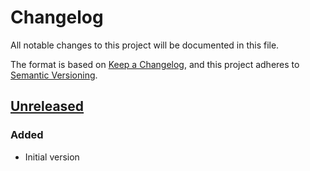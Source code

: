 # Changelog

All notable changes to this project will be documented in this file.

The format is based on [Keep a Changelog](https://keepachangelog.com/en/1.1.0/),
and this project adheres to [Semantic Versioning](https://semver.org/spec/v2.0.0.html).

## [Unreleased]

### Added

- Initial version

[unreleased]: https://github.com/gepetto/rerun-loader-collada/compare/v0.1.0...HEAD
[0.1.0]: https://github.com/gepetto/rerun-loader-collada/releases/tag/v0.1.0
